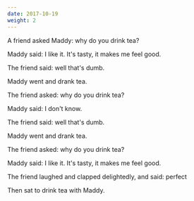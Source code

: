 ```yaml
---
date: 2017-10-19
weight: 2
---
```


A friend asked Maddy: why do you drink tea?

Maddy said: I like it. It's tasty, it makes me feel good.

The friend said: well that's dumb.

Maddy went and drank tea.

The friend asked: why do you drink tea?

Maddy said: I don't know.

The friend said: well that's dumb.

Maddy went and drank tea.

The friend asked: why do you drink tea?

Maddy said: I like it. It's tasty, it makes me feel good.

The friend laughed and clapped delightedly, and said: perfect

Then sat to drink tea with Maddy.

<!-- Acknowledge the pointlessness of the things you do. You do the work, and then you forget about it. -->
